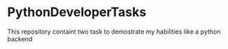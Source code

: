 # PythonDeveloperTasks
This repository containt two task to demostrate my habilities like a python backend
